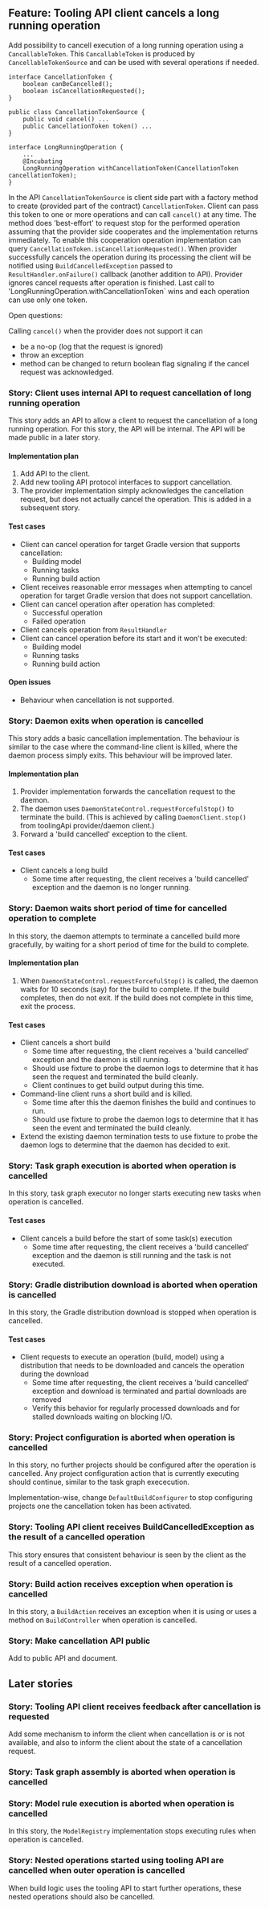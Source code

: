 ## Feature: Tooling API client cancels a long running operation

Add possibility to cancell execution of a long running operation using a `CancallableToken`. 
This `CancallableToken` is produced by `CancellableTokenSource` and can be used with several operations if needed.

    interface CancellationToken {
        boolean canBeCancelled();
        boolean isCancellationRequested();
    }

    public class CancellationTokenSource {
        public void cancel() ...
        public CancellationToken token() ...
    }

    interface LongRunningOperation {
        ...
        @Incubating
        LongRunningOperation withCancellationToken(CancellationToken cancellationToken);
    }

In the API `CancellationTokenSource` is client side part with a factory method to create (provided part of the contract) `CancellationToken`. 
Client can pass this token to one or more operations and can call `cancel()` at any time.
The method does 'best-effort' to request stop for the performed operation assuming that the provider side cooperates and the implementation returns immediately.
To enable this cooperation operation implementation can query `CancellationToken.isCancellationRequested()`.
When provider successfully cancels the operation during its processing the client will be notified using `BuildCancelledException` passed to `ResultHandler.onFailure()` callback (another addition to API).
Provider ignores cancel requests after operation is finished.
Last call to 'LongRunningOperation.withCancellationToken` wins and each operation can use only one token.

Open questions:

Calling `cancel()` when the provider does not support it can 

- be a no-op (log that the request is ignored)
- throw an exception
- method can be changed to return boolean flag signaling if the cancel request was acknowledged.

### Story: Client uses internal API to request cancellation of long running operation

This story adds an API to allow a client to request the cancellation of a long running operation. For this story, the
API will be internal. The API will be made public in a later story.

#### Implementation plan

1. Add API to the client.
2. Add new tooling API protocol interfaces to support cancellation.
3. The provider implementation simply acknowledges the cancellation request, but does not actually cancel the operation. This is added in a
subsequent story.

#### Test cases

- Client can cancel operation for target Gradle version that supports cancellation:
    - Building model
    - Running tasks
    - Running build action
- Client receives reasonable error messages when attempting to cancel operation for target Gradle version that does not support cancellation.
- Client can cancel operation after operation has completed:
    - Successful operation
    - Failed operation
- Client cancels operation from `ResultHandler`
- Client can cancel operation before its start and it won't be executed:
    - Building model
    - Running tasks
    - Running build action

#### Open issues

- Behaviour when cancellation is not supported.

### Story: Daemon exits when operation is cancelled

This story adds a basic cancellation implementation. The behaviour is similar to the case where the command-line client is killed, where the daemon
process simply exits. This behaviour will be improved later.

#### Implementation plan

1. Provider implementation forwards the cancellation request to the daemon.
2. The daemon uses `DaemonStateControl.requestForcefulStop()` to terminate the build. (This is achieved by calling `DaemonClient.stop()` from toolingApi provider/daemon client.)
3. Forward a 'build cancelled' exception to the client.

#### Test cases

- Client cancels a long build
    - Some time after requesting, the client receives a 'build cancelled' exception and the daemon is no longer running.

### Story: Daemon waits short period of time for cancelled operation to complete

In this story, the daemon attempts to terminate a cancelled build more gracefully, by waiting for a short period of time for the build to complete.

#### Implementation plan

1. When `DaemonStateControl.requestForcefulStop()` is called, the daemon waits for 10 seconds (say) for the build to complete. If the build
completes, then do not exit. If the build does not complete in this time, exit the process.

#### Test cases

- Client cancels a short build
    - Some time after requesting, the client receives a 'build cancelled' exception and the daemon is still running.
    - Should use fixture to probe the daemon logs to determine that it has seen the request and terminated the build cleanly.
    - Client continues to get build output during this time.
- Command-line client runs a short build and is killed.
    - Some time after this the daemon finishes the build and continues to run.
    - Should use fixture to probe the daemon logs to determine that it has seen the event and terminated the build cleanly.
- Extend the existing daemon termination tests to use fixture to probe the daemon logs to determine that the daemon has decided to exit.

### Story: Task graph execution is aborted when operation is cancelled

In this story, task graph executor no longer starts executing new tasks when operation is cancelled.

#### Test cases

- Client cancels a build before the start of some task(s) execution
    - Some time after requesting, the client receives a 'build cancelled' exception and the daemon is still running and the task is not executed.

### Story: Gradle distribution download is aborted when operation is cancelled

In this story, the Gradle distribution download is stopped when operation is cancelled.

#### Test cases

- Client requests to execute an operation (build, model) using a distribution that needs to be downloaded and cancels the operation during the download
    - Some time after requesting, the client receives a 'build cancelled' exception and download is terminated and partial downloads are removed
    - Verify this behavior for regularly processed downloads and for stalled downloads waiting on blocking I/O.

### Story: Project configuration is aborted when operation is cancelled

In this story, no further projects should be configured after the operation is cancelled. Any project configuration
action that is currently executing should continue, similar to the task graph exececution.

Implementation-wise, change `DefaultBuildConfigurer` to stop configuring projects one the cancellation
token has been activated.

### Story: Tooling API client receives BuildCancelledException as the result of a cancelled operation

This story ensures that consistent behaviour is seen by the client as the result of a cancelled operation.

### Story: Build action receives exception when operation is cancelled

In this story, a `BuildAction` receives an exception when it is using or uses a method on `BuildController` when operation is cancelled.

### Story: Make cancellation API public

Add to public API and document.

## Later stories

### Story: Tooling API client receives feedback after cancellation is requested

Add some mechanism to inform the client when cancellation is or is not available, and also to inform 
the client about the state of a cancellation request.

### Story: Task graph assembly is aborted when operation is cancelled

### Story: Model rule execution is aborted when operation is cancelled

In this story, the `ModelRegistry` implementation stops executing rules when operation is cancelled.

### Story: Nested operations started using tooling API are cancelled when outer operation is cancelled

When build logic uses the tooling API to start further operations, these nested operations should also be cancelled.
